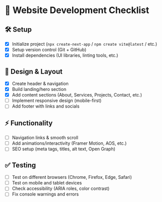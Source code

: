 # 📝 Website Development Checklist  

## 🛠️ Setup  
- [x] Initialize project (`npx create-next-app` / `npm create vite@latest` / etc.)  
- [x] Setup version control (Git + GitHub)  
- [x] Install dependencies (UI libraries, linting tools, etc.)  

## 🎨 Design & Layout  
- [x] Create header & navigation  
- [x] Build landing/hero section  
- [x] Add content sections (About, Services, Projects, Contact, etc.)  
- [ ] Implement responsive design (mobile-first)  
- [ ] Add footer with links and socials  

## ⚡ Functionality  
- [ ] Navigation links & smooth scroll  
- [ ] Add animations/interactivity (Framer Motion, AOS, etc.)  
- [ ] SEO setup (meta tags, titles, alt text, Open Graph)  

## ✅ Testing  
- [ ] Test on different browsers (Chrome, Firefox, Edge, Safari)  
- [ ] Test on mobile and tablet devices  
- [ ] Check accessibility (ARIA roles, color contrast)  
- [ ] Fix console warnings and errors  
